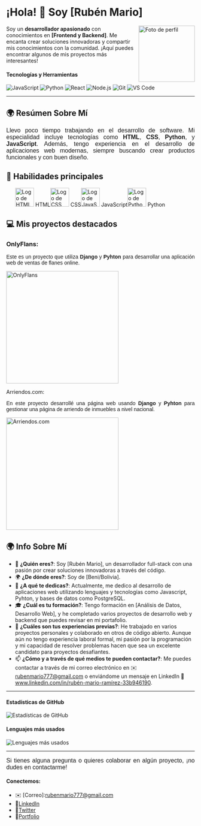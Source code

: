 # ¡Hola! 👋 Soy [Rubén Mario]

<img src="https://github.com/user-attachments/assets/651830df-0ca3-46a7-bf3e-f61b2d0e1a1b" alt="Foto de perfil" align="right" width="150px"/>

Soy un **desarrollador apasionado** con conocimientos en **[Frontend y Backend]**. Me encanta crear soluciones innovadoras y compartir mis conocimientos con la comunidad. ¡Aquí puedes encontrar algunos de mis proyectos más interesantes!

#### Tecnologías y Herramientas
![JavaScript](https://img.shields.io/badge/-JavaScript-F7DF1E?logo=javascript&logoColor=black&style=for-the-badge)
![Python](https://img.shields.io/badge/-Python-3776AB?logo=python&logoColor=white&style=for-the-badge)
![React](https://img.shields.io/badge/-React-61DAFB?logo=react&logoColor=white&style=for-the-badge)
![Node.js](https://img.shields.io/badge/-Node.js-339933?logo=node.js&logoColor=white&style=for-the-badge)
![Git](https://img.shields.io/badge/-Git-F05032?logo=git&logoColor=white&style=for-the-badge)
![VS Code](https://img.shields.io/badge/-VS_Code-007ACC?logo=visual-studio-code&logoColor=white&style=for-the-badge)

---

## 🌍 **Resúmen Sobre Mí**

<p style="font-family: 'Arial'; font-size: 16px; text-align: justify;">
  Llevo poco tiempo trabajando en el desarrollo de software. 
  Mi especialidad incluye tecnologías como <strong>HTML</strong>, <strong>CSS</strong>, <strong>Python</strong>, 
  y <strong>JavaScript</strong>. Además, tengo experiencia en el desarrollo de aplicaciones web modernas, 
  siempre buscando crear productos funcionales y con buen diseño.
</p>

## 🚀 **Habilidades principales**
<ul style="display: flex; list-style: none;"> <li><img src="https://upload.wikimedia.org/wikipedia/commons/thumb/6/61/HTML5_logo_and_wordmark.svg/512px-HTML5_logo_and_wordmark.svg.png" alt="Logo de HTML" width="50px"/> HTML</li>   <li><img src="https://encrypted-tbn0.gstatic.com/images?q=tbn:ANd9GcQtSYqk5aKm893xwz9bikSapmBMxpIPBnGqi4cIgB0O8E50ooF6JzXzQDy1erHzVK4gf8w&usqp=CAU" alt="Logo de CSS" width="50px"/> CSS</li>   <li><img src="https://upload.wikimedia.org/wikipedia/commons/6/6a/JavaScript-logo.png" alt="Logo de JavaScript" width="50px"/> JavaScript</li> <li><img src="https://upload.wikimedia.org/wikipedia/commons/thumb/c/c3/Python-logo-notext.svg/1869px-Python-logo-notext.svg.png" alt="Logo de Python" width="50px"/> Python</li> </ul>

## 💻 **Mis proyectos destacados**

### **OnlyFlans**:
<p style="font-family: 'Arial'; font-size: 14px; text-align: justify;"> Este es un proyecto que utiliza <strong>Django</strong> y <strong>Pyhton</strong> para desarrollar una aplicación web de ventas de flanes online. </p> <img src="https://pbs.twimg.com/media/EgxwDBZWkAI85F7?format=jpg&name=medium" alt="OnlyFlans" width="300px" />

Arriendos.com:
<p style="font-family: 'Arial'; font-size: 14px; text-align: justify;"> En este proyecto desarrollé una página web usando <strong>Django</strong> y <strong>Pyhton</strong> para gestionar una página de arriendo de inmuebles a nivel nacional. </p> <img src="https://previews.123rf.com/images/morethanl8ve/morethanl8ve1510/morethanl8ve151000098/46486312-logotipo-de-la-casa-alquiler-venta-y-construcci%C3%B3n-de-casas.jpg" alt="Arriendos.com" width="300px"/>

## 🌍 **Info Sobre Mí**

- 👋 **¿Quién eres?**: Soy [Rubén  Mario], un desarrollador full-stack con una pasión por crear soluciones innovadoras a través del código.
- 🌍 **¿De dónde eres?**: Soy de [Beni/Bolivia].
- 💼 **¿A qué te dedicas?**: Actualmente, me dedico al desarrollo de aplicaciones web utilizando lenguajes y tecnologías como Javascript, Pyhton, y bases de datos como PostgreSQL.
- 🎓 **¿Cuál es tu formación?**: Tengo formación en [Análisis de Datos, Desarrollo Web], y he completado varios proyectos de desarrollo web y backend que puedes revisar en mi portafolio.
- 🔧 **¿Cuáles son tus experiencias previas?**: He trabajado en varios proyectos personales y colaborado en otros de código abierto. Aunque aún no tengo experiencia laboral formal, mi pasión por la programación y mi capacidad de resolver problemas hacen que sea un excelente candidato para proyectos desafiantes.
- 📫 **¿Cómo y a través de qué medios te pueden contactar?**: Me puedes contactar a través de mi correo electrónico en ✉️ rubenmario777@gmail.com o enviándome un mensaje en LinkedIn 💼 www.linkedin.com/in/rubén-mario-ramírez-33b946190.


---

#### Estadísticas de GitHub
![Estadísticas de GitHub](https://github-readme-stats.vercel.app/api?username=XR-Ruben&show_icons=true&theme=radical)

#### Lenguajes más usados
![Lenguajes más usados](https://github-readme-stats.vercel.app/api/top-langs/?username=XR-Ruben&layout=compact&theme=radical)

---

<p style="font-family: 'Arial'; font-size: 16px; text-align: justify;">
   Si tienes alguna pregunta o quieres colaborar en algún proyecto, ¡no dudes en contactarme!
</p>

#### Conectemos:
- ✉️ [Correo]:rubenmario777@gmail.com
- 💼[LinkedIn](https://www.linkedin.com/in/rubén-mario-ramírez-33b946190/)
- 💼[Twitter](https://twitter.com/@MARTECH_07)
- 💼[Portfolio](https://github.com/XR-Ruben)








<!--
**XR-Ruben/XR-Ruben** is a ✨ _special_ ✨ repository because its `README.md` (this file) appears on your GitHub profile.

Here are some ideas to get you started:

- 🔭 I’m currently working on ...
- 🌱 I’m currently learning ...
- 👯 I’m looking to collaborate on ...
- 🤔 I’m looking for help with ...
- 💬 Ask me about ...
- 📫 How to reach me: ...
- 😄 Pronouns: ...
- ⚡ Fun fact: ...
-->
